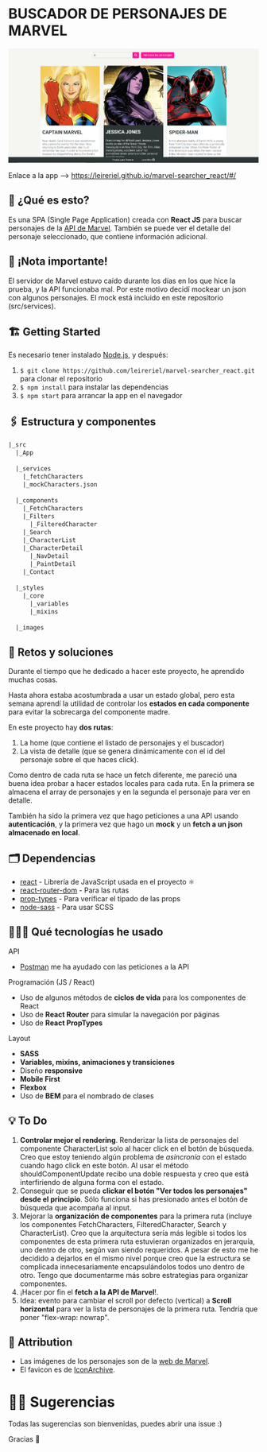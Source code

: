 # BUSCADOR DE PERSONAJES DE MARVEL

![Screenshot of app](./src/images/project_screenshot.PNG)

Enlace a la app --> https://leireriel.github.io/marvel-searcher_react/#/

## 🤖 ¿Qué es esto?
Es una SPA (Single Page Application) creada con **React JS** para buscar personajes de la [API de Marvel](https://developer.marvel.com/). También se puede ver el detalle del personaje seleccionado, que contiene información adicional.

## 👀 ¡Nota importante!
El servidor de Marvel estuvo caído durante los días en los que hice la prueba, y la API funcionaba mal. Por este motivo decidí mockear un json con algunos personajes. El mock está incluido en este repositorio (src/services).

## 🏗 Getting Started
Es necesario tener instalado [Node.js](https://nodejs.org/), y después:
1. `$ git clone https://github.com/leireriel/marvel-searcher_react.git` para clonar el repositorio
2. `$ npm install` para instalar las dependencias
3. `$ npm start` para arrancar la app en el navegador 

## 🖇 Estructura y componentes
```
|_src
  |_App

  |_services
    |_fetchCharacters
    |_mockCharacters.json

  |_components
    |_FetchCharacters
    |_Filters
      |_FilteredCharacter
    |_Search
    |_CharacterList
    |_CharacterDetail
      |_NavDetail
      |_PaintDetail
    |_Contact
  
  |_styles
    |_core
      |_variables
      |_mixins

  |_images
```

## 💪 Retos y soluciones
Durante el tiempo que he dedicado a hacer este proyecto, he aprendido muchas cosas.

Hasta ahora estaba acostumbrada a usar un estado global, pero esta semana aprendí la utilidad de controlar los **estados en cada componente** para evitar la sobrecarga del componente madre.

En este proyecto hay **dos rutas**:
1. La home (que contiene el listado de personajes y el buscador)
2. La vista de detalle (que se genera dinámicamente con el id del personaje sobre el que haces click).

Como dentro de cada ruta se hace un fetch diferente, me pareció una buena idea probar a hacer estados locales para cada ruta. En la primera se almacena el array de personajes y en la segunda el personaje para ver en detalle.

También ha sido la primera vez que hago peticiones a una API usando **autenticación**, y la primera vez que hago un **mock** y un **fetch a un json almacenado en local**.

## 🗂 Dependencias
* [react](https://www.npmjs.com/package/react) - Librería de JavaScript usada en el proyecto ⚛ 
* [react-router-dom](https://www.npmjs.com/package/react-router-dom) - Para las rutas
* [prop-types](https://www.npmjs.com/package/prop-types) - Para verificar el tipado de las props
* [node-sass](https://www.npmjs.com/package/node-sass) - Para usar SCSS

## 👩🏼‍💻 Qué tecnologías he usado
API
* [Postman](https://www.getpostman.com/) me ha ayudado con las peticiones a la API

Programación (JS / React)
* Uso de algunos métodos de **ciclos de vida** para los componentes de React
* Uso de **React Router** para simular la navegación por páginas
* Uso de **React PropTypes**

Layout
* **SASS**
* **Variables, mixins, animaciones y transiciones**
* Diseño **responsive** 
* **Mobile First**
* **Flexbox**
* Uso de **BEM** para el nombrado de clases

## 💡 To Do
1. **Controlar mejor el rendering**. Renderizar la lista de personajes del componente CharacterList solo al hacer click en el botón de búsqueda. Creo que estoy teniendo algún problema de *asincronía* con el estado cuando hago click en este botón. Al usar el método shouldComponentUpdate recibo una doble respuesta y creo que está interfiriendo de alguna forma con el estado.
2. Conseguir que se pueda **clickar el botón "Ver todos los personajes" desde el principio**. Sólo funciona si has presionado antes el botón de búsqueda que acompaña al input.
3. Mejorar la **organización de componentes** para la primera ruta (incluye los componentes FetchCharacters, FilteredCharacter, Search y CharacterList). Creo que la arquitectura sería más legible si todos los componentes de esta primera ruta estuvieran organizados en jerarquía, uno dentro de otro, según van siendo requeridos. A pesar de esto me he decidido a dejarlos en el mismo nivel porque creo que la estructura se complicada innecesariamente encapsulándolos todos uno dentro de otro. Tengo que documentarme más sobre estrategias para organizar componentes.
4. ¡Hacer por fin el **fetch a la API de Marvel**!.
5. Idea: evento para cambiar el scroll por defecto (vertical) a **Scroll horizontal** para ver la lista de personajes de la primera ruta. Tendría que poner "flex-wrap: nowrap".

## 🎨 Attribution
* Las imágenes de los personajes son de la [web de Marvel](https://www.marvel.com/explore).
* El favicon es de [IconArchive](http://www.iconarchive.com/show/ultrabuuf-icons-by-mattahan/Comics-Spiderwoman-icon.html).

# 🤜🤛 Sugerencias
Todas las sugerencias son bienvenidas, puedes abrir una issue :)

Gracias 💜
